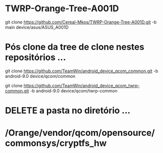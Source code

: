 # TWRP-Orange-Tree-A001D
git clone https://github.com/Cereal-Mkos/TWRP-Orange-Tree-A001D.git -b main device/asus/ASUS_A001D

# Pós clone da tree de clone nestes repositórios ...

git clone https://github.com/TeamWin/android_device_qcom_common.git -b android-9.0 device/qcom/common

git clone https://github.com/TeamWin/android_device_qcom_twrp-common.git -b android-9.0 device/qcom/twrp-common

# DELETE a pasta no diretório ...

# /Orange/vendor/qcom/opensource/commonsys/cryptfs_hw
